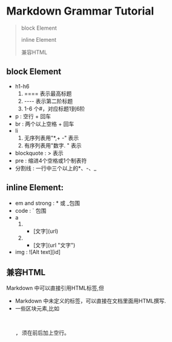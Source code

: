 Markdown Grammar Tutorial
==============================
> block Element
>
> inline Element
>
> 兼容HTML

block Element
-------------------------
- h1-h6
    1. ====  表示最高标题
    2. ----  表示第二阶标题
    3. 1-6 个#，对应标题1到6阶    
- p  : 空行 + 回车
- br : 两个以上空格 + 回车
- li
    1. 无序列表用"*,+ -" 表示
    2. 有序列表用"数字. " 表示  
- blockquote : > 表示
- pre : 缩进4个空格或1个制表符
- 分割线 : 一行中三个以上的*、-、_

inline Element:
-------------------------
- em and strong : * 或 _包围
- code : ` 包围
- a
    1. * \[文字\]\(url\)
    2. * \[文字\]\(url "文字"\)
- img : ![Alt text][id]

兼容HTML
-------------------------
Markdown 中可以直接引用HTML标签,但

- Markdown 中未定义的标签，可以直接在文档里面用HTML撰写.  
- 一些区块元素,比如<div> <table> <pre> <p>, 须在前后加上空行。
